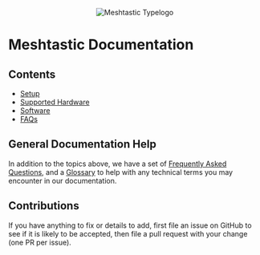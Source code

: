 <p align="center">
  <img src="https://raw.githubusercontent.com/meshtastic/meshtastic-design/master/typelogo/typelogo.svg" alt="Meshtastic Typelogo" />
</p>

# Meshtastic Documentation

## Contents

- [Setup](setup/README.md)
- [Supported Hardware](README.md)
- [Software](README.md)
- [FAQs](faqs/README.md)

## General Documentation Help

In addition to the topics above, we have a set of [Frequently Asked Questions](faqs/README.md), and a [Glossary](glossary/README.md) to help with any technical terms you may encounter in our documentation.

## Contributions

If you have anything to fix or details to add, first file an issue on GitHub to see if it is likely to be accepted, then file a pull request with your change (one PR per issue).
